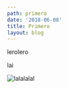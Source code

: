 ```yaml
---
path: primero
date: '2018-06-08'
title: Primero
layout: blog
---
```

lerolero

lai

![lalalalal](/assets/aportes.png)
